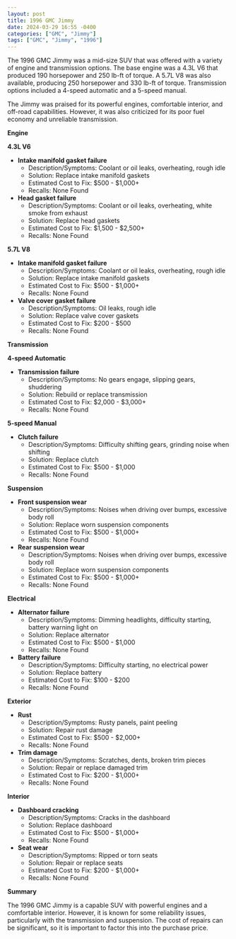 ```yaml
---
layout: post
title: 1996 GMC Jimmy
date: 2024-03-29 16:55 -0400
categories: ["GMC", "Jimmy"]
tags: ["GMC", "Jimmy", "1996"]
---
```

The 1996 GMC Jimmy was a mid-size SUV that was offered with a variety of engine and transmission options. The base engine was a 4.3L V6 that produced 190 horsepower and 250 lb-ft of torque. A 5.7L V8 was also available, producing 250 horsepower and 330 lb-ft of torque. Transmission options included a 4-speed automatic and a 5-speed manual.

The Jimmy was praised for its powerful engines, comfortable interior, and off-road capabilities. However, it was also criticized for its poor fuel economy and unreliable transmission.

**Engine**

**4.3L V6**
* **Intake manifold gasket failure**
    * Description/Symptoms: Coolant or oil leaks, overheating, rough idle
    * Solution: Replace intake manifold gaskets
    * Estimated Cost to Fix: $500 - $1,000+
    * Recalls: None Found
* **Head gasket failure**
    * Description/Symptoms: Coolant or oil leaks, overheating, white smoke from exhaust
    * Solution: Replace head gaskets
    * Estimated Cost to Fix: $1,500 - $2,500+
    * Recalls: None Found

**5.7L V8**
* **Intake manifold gasket failure**
    * Description/Symptoms: Coolant or oil leaks, overheating, rough idle
    * Solution: Replace intake manifold gaskets
    * Estimated Cost to Fix: $500 - $1,000+
    * Recalls: None Found
* **Valve cover gasket failure**
    * Description/Symptoms: Oil leaks, rough idle
    * Solution: Replace valve cover gaskets
    * Estimated Cost to Fix: $200 - $500
    * Recalls: None Found

**Transmission**

**4-speed Automatic**
* **Transmission failure**
    * Description/Symptoms: No gears engage, slipping gears, shuddering
    * Solution: Rebuild or replace transmission
    * Estimated Cost to Fix: $2,000 - $3,000+
    * Recalls: None Found

**5-speed Manual**
* **Clutch failure**
    * Description/Symptoms: Difficulty shifting gears, grinding noise when shifting
    * Solution: Replace clutch
    * Estimated Cost to Fix: $500 - $1,000
    * Recalls: None Found

**Suspension**
* **Front suspension wear**
    * Description/Symptoms: Noises when driving over bumps, excessive body roll
    * Solution: Replace worn suspension components
    * Estimated Cost to Fix: $500 - $1,000+
    * Recalls: None Found
* **Rear suspension wear**
    * Description/Symptoms: Noises when driving over bumps, excessive body roll
    * Solution: Replace worn suspension components
    * Estimated Cost to Fix: $500 - $1,000+
    * Recalls: None Found

**Electrical**
* **Alternator failure**
    * Description/Symptoms: Dimming headlights, difficulty starting, battery warning light on
    * Solution: Replace alternator
    * Estimated Cost to Fix: $500 - $1,000
    * Recalls: None Found
* **Battery failure**
    * Description/Symptoms: Difficulty starting, no electrical power
    * Solution: Replace battery
    * Estimated Cost to Fix: $100 - $200
    * Recalls: None Found

**Exterior**
* **Rust**
    * Description/Symptoms: Rusty panels, paint peeling
    * Solution: Repair rust damage
    * Estimated Cost to Fix: $500 - $2,000+
    * Recalls: None Found
* **Trim damage**
    * Description/Symptoms: Scratches, dents, broken trim pieces
    * Solution: Repair or replace damaged trim
    * Estimated Cost to Fix: $200 - $1,000+
    * Recalls: None Found

**Interior**
* **Dashboard cracking**
    * Description/Symptoms: Cracks in the dashboard
    * Solution: Replace dashboard
    * Estimated Cost to Fix: $500 - $1,000+
    * Recalls: None Found
* **Seat wear**
    * Description/Symptoms: Ripped or torn seats
    * Solution: Repair or replace seats
    * Estimated Cost to Fix: $200 - $1,000+
    * Recalls: None Found

**Summary**

The 1996 GMC Jimmy is a capable SUV with powerful engines and a comfortable interior. However, it is known for some reliability issues, particularly with the transmission and suspension. The cost of repairs can be significant, so it is important to factor this into the purchase price.
